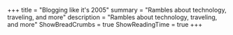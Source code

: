 +++
title = "Blogging like it's 2005"
summary = "Rambles about technology, traveling, and more"
description = "Rambles about technology, traveling, and more"
ShowBreadCrumbs = true
ShowReadingTime = true
+++